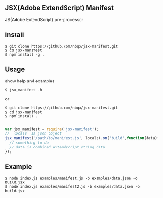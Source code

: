 ## JSX(Adobe ExtendScript) Manifest

JS(Adobe ExtendScript) pre-processor

## Install

    $ git clone https://github.com/nbqx/jsx-manifest.git
    $ cd jsx-manifest
    $ npm install -g .

## Usage

show help and examples

    $ jsx_manifest -h 

or

    $ git clone https://github.com/nbqx/jsx-manifest.git
    $ cd jsx-manifest
    $ npm install .

``` js

var jsx_manifest = require('jsx-manifest');
// `locals` is json object
jsx_manifest('/path/to/manifest.js', locals).on('build',function(data){
  // something to do
  // data is combined extendscript string data
});

```

## Example

    $ node index.js examples/manifest.js -b examples/data.json -o build.jsx
    $ node index.js examples/manifest2.js -b examples/data.json -o build.jsx


